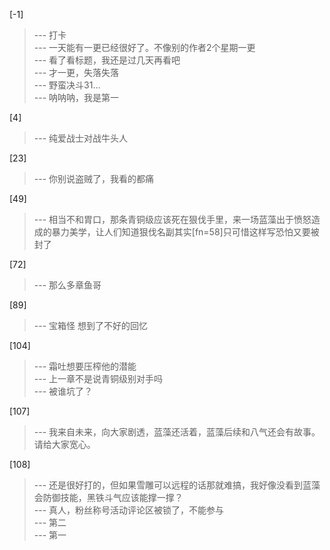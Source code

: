 
[-1] 
>--- 打卡<br>
>--- 一天能有一更已经很好了。不像别的作者2个星期一更<br>
>--- 看了看标题，我还是过几天再看吧<br>
>--- 才一更，失落失落<br>
>--- 野蛮决斗31…<br>
>--- 呐呐呐，我是第一<br>

[4] 
>--- 纯爱战士对战牛头人<br>

[23] 
>--- 你别说盗贼了，我看的都痛<br>

[49] 
>--- 相当不和胃口，那条青铜级应该死在狠伐手里，来一场蓝藻出于愤怒造成的暴力美学，让人们知道狠伐名副其实[fn=58]只可惜这样写恐怕又要被封了<br>

[72] 
>--- 那么多章鱼哥<br>

[89] 
>--- 宝箱怪  想到了不好的回忆<br>

[104] 
>--- 霜吐想要压榨他的潜能<br>
>--- 上一章不是说青铜级别对手吗<br>
>--- 被谁坑了？<br>

[107] 
>--- 我来自未来，向大家剧透，蓝藻还活着，蓝藻后续和八气还会有故事。请给大家宽心。<br>

[108] 
>--- 还是很好打的，但如果雪雕可以远程的话那就难搞，我好像没看到蓝藻会防御技能，黑铁斗气应该能撑一撑？<br>
>--- 真人，粉丝称号活动评论区被锁了，不能参与<br>
>--- 第二<br>
>--- 第一<br>
